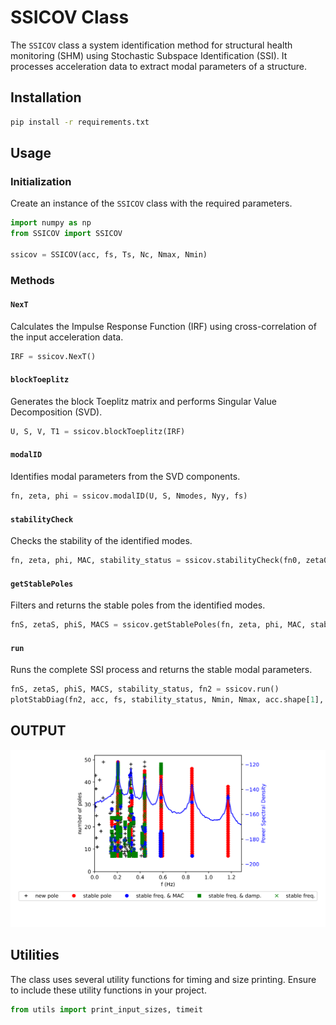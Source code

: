 
# SSICOV Class

The `SSICOV` class a system identification method for structural health monitoring (SHM) using Stochastic Subspace Identification (SSI). It processes acceleration data to extract modal parameters of a structure.

## Installation

```bash
pip install -r requirements.txt
```

## Usage

### Initialization

Create an instance of the `SSICOV` class with the required parameters.

```python
import numpy as np
from SSICOV import SSICOV

ssicov = SSICOV(acc, fs, Ts, Nc, Nmax, Nmin)
```

### Methods

#### `NexT`

Calculates the Impulse Response Function (IRF) using cross-correlation of the input acceleration data.

```python
IRF = ssicov.NexT()
```

#### `blockToeplitz`

Generates the block Toeplitz matrix and performs Singular Value Decomposition (SVD).

```python
U, S, V, T1 = ssicov.blockToeplitz(IRF)
```

#### `modalID`

Identifies modal parameters from the SVD components.

```python
fn, zeta, phi = ssicov.modalID(U, S, Nmodes, Nyy, fs)
```

#### `stabilityCheck`

Checks the stability of the identified modes.

```python
fn, zeta, phi, MAC, stability_status = ssicov.stabilityCheck(fn0, zeta0, phi0, fn1, zeta1, phi1)
```

#### `getStablePoles`

Filters and returns the stable poles from the identified modes.

```python
fnS, zetaS, phiS, MACS = ssicov.getStablePoles(fn, zeta, phi, MAC, stability_status)
```

#### `run`

Runs the complete SSI process and returns the stable modal parameters.

```python
fnS, zetaS, phiS, MACS, stability_status, fn2 = ssicov.run()
plotStabDiag(fn2, acc, fs, stability_status, Nmin, Nmax, acc.shape[1], 0, 7.5)

```

## OUTPUT
![STAB diagram](data/SSI.svg)
## Utilities

The class uses several utility functions for timing and size printing. Ensure to include these utility functions in your project.

```python
from utils import print_input_sizes, timeit
```
